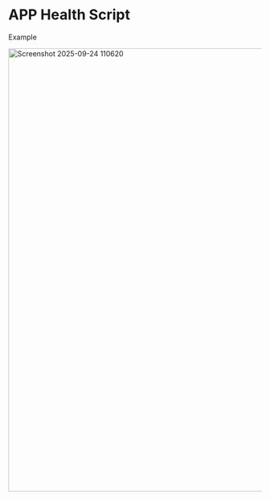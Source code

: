 # APP Health Script
Example


<img width="1388" height="882" alt="Screenshot 2025-09-24 110620" src="https://github.com/user-attachments/assets/9a497f8d-f84a-4e04-bc78-6a15822a4bbd" />
